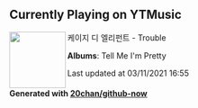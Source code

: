 ## Currently Playing on YTMusic

[<img align="left" width="100" src="https://lh3.googleusercontent.com/UWkZaxW3vojNbI0hS2WtY5dFyKt3hy25CBcjCCTuRGPHepp9LpV0AvZj7Ab4ul1qDduNwfU3oAxQhJDK">](https://music.youtube.com/watch?v=w41e0aBkoZs)

케이지 디 엘리펀트 - Trouble

**Albums**: Tell Me I'm Pretty

Last updated at 03/11/2021 16:55

#### Generated with [20chan/github-now](https://github.com/20chan/github-now)


<!--
**20chan/20chan** is a ✨ _special_ ✨ repository because its `README.md` (this file) appears on your GitHub profile.

Here are some ideas to get you started:

- 🔭 I’m currently working on ...
- 🌱 I’m currently learning ...
- 👯 I’m looking to collaborate on ...
- 🤔 I’m looking for help with ...
- 💬 Ask me about ...
- 📫 How to reach me: ...
- 😄 Pronouns: ...
- ⚡ Fun fact: ...
-->
